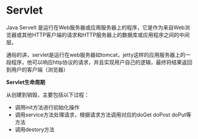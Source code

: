 # Servlet

Java Servelt 是运行在Web服务器或应用服务器上的程序，它是作为来自Web浏览器或其他HTTP客户端的请求和HTTP服务器上的数据库或应用程序之间的中间层。

通俗的讲，servlet是运行在web服务器如tomcat，jetty这样的应用服务器上的一段程序，他可以响应http协议的请求，并且实现用户自己的逻辑，最终将结果返回到用户的客户端（浏览器）

**Servlet生命周期**

从创建到销毁，主要包括以下过程：

- 调用init方法进行初始化操作
- 调用service方法处理请求，根据请求方法调用对应的doGet doPost doPut等方法
- 调用destory方法



































